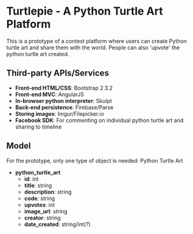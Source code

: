 Turtlepie - A Python Turtle Art Platform
==

This is a prototype of a contest platform where users can create Python turtle art and share them with the world. People can also 'upvote' the python turtle art created.

Third-party APIs/Services
--
- **Front-end HTML/CSS**: Bootstrap 2.3.2
- **Front-end MVC**: AngularJS
- **In-browser python interpreter**: Skulpt
- **Back-end persistence**: Firebase/Parse
- **Storing images**: Imgur/Filepicker.io
- **Facebook SDK**: For commenting on individual python turtle art and sharing to timeline

Model
--

For the prototype, only one type of object is needed: Python Turtle Art
- **python_turtle_art**
  - **id**: int
  - **title**: string
  - **description**: string
  - **code**: string
  - **upvotes**: int
  - **image_url**: string
  - **creator**: string
  - **date_created**: string/int(?)

